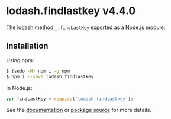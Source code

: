 # lodash.findlastkey v4.4.0

The [lodash](https://lodash.com/) method `_.findLastKey` exported as a [Node.js](https://nodejs.org/) module.

## Installation

Using npm:
```bash
$ {sudo -H} npm i -g npm
$ npm i --save lodash.findlastkey
```

In Node.js:
```js
var findLastKey = require('lodash.findlastkey');
```

See the [documentation](https://lodash.com/docs#findLastKey) or [package source](https://github.com/lodash/lodash/blob/4.4.0-npm-packages/lodash.findlastkey) for more details.
